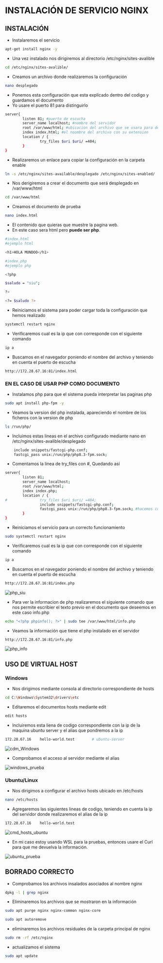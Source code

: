 # INSTALACIÓN DE SERVICIO NGINX

## INSTALACIÓN

- Instalaremos el servicio

```sh
apt-get install nginx -y
```

- Una vez instalado nos dirigiremos al directorio /etc/nginx/sites-avalible

```sh
cd /etc/nginx/sites-avalible/
```

- Creamos un archivo donde realizaremos la configuración

```sh
nano desplegado
```

- Ponemos esta configuración que esta explicado dentro del codigo y guardamos el documento
- Yo usare el puerto 81 para distinguirlo

```sh
server{
        listen 81; #puerto de escucha
        server_name localhost; #nombre del servidor
        root /var/www/html; #ubicacion del archivo que se usara para desplegar
        index index.html; #el noombre del archivo con su extension
        location / {
                try_files $uri $uri/ =404;
        }
}
```

- Realizaremos un enlace para copiar la configuración en la carpeta enable

```sh
ln -s /etc/nginx/sites-available/desplegado /etc/nginx/sites-enabled/
```

- Nos derigiremos a crear el documento que será desplegado en /var/www/html

```sh
cd /var/www/html
```

- Creamos el documento de prueba

```sh
nano index.html
```

- El contenido que quieras que muestre la pagina web.
- En este caso sera html pero **puede ser php**.

```sh
#index.html
#ejemplo html

<h1>HOLA MUNDOO</h1>
```

```sh
#index.php
#ejemplo php

<?php

$saludo = "siu";

?>

<?= $saludo ?>
```

- Reiniciamos el sistema para poder cargar toda la configuración que hemos realizado

```sh
systemctl restart nginx
```

- Verificaremos cual es la ip que con corresponde con el siguiente comando

```sh
ip a
```

- Buscamos en el navegador poniendo el nombre del archivo y teniendo en cuenta el puerto de escucha

```sh
http://172.28.67.16:81/index.html
```

### EN EL CASO DE USAR PHP COMO DOCUMENTO

- Instalamos php para que el sistema pueda interpretar las paginas php

```sh
sudo apt install php-fpm -y
```

- Veamos la version del php instalada, apareciendo el nombre de los ficheros con la version de php

```sh
ls /run/php/
```

- Incluimos estas lineas en el archivo configurado mediante nano en /etc/nginx/sites-avalible/desplegado

```sh
    include snippets/fastcgi-php.conf;
    fastcgi_pass unix:/run/php/php8.3-fpm.sock;
```

- Comentamos la linea de try_files con #, Quedando así

```sh
server{
        listen 81;
        server_name localhost;
        root /var/www/html;
        index index.php;
        location / {
#               try_files $uri $uri/ =404;
                include snippets/fastcgi-php.conf;
                fastcgi_pass unix:/run/php/php8.3-fpm.sock; #hacemos coincidir la version con la que hemos instalado
        }
}
```

- Reiniciamos el servicio para un correcto funcionamiento

```sh
sudo systemctl restart nginx
```

- Verificaremos cual es la ip que con corresponde con el siguiente comando

```sh
ip a
```

- Buscamos en el navegador poniendo el nombre del archivo y teniendo en cuenta el puerto de escucha

```sh
http://172.28.67.16:81/index.php
```

![php_siu](./img/php_siu.png)

- Para ver la informacion de php realizaremos el siguiente comando que nos permite escribier el texto previo en el documento que deseemos en este caso info.php

```sh
echo "<?php phpinfo(); ?>" | sudo tee /var/www/html/info.php
```

- Veamos la información que tiene el php instalado en el servidor

```sh
http://172.28.67.16:81/info.php
```

![php_info](./img/php_info.png)

## USO DE VIRTUAL HOST

### Windows

- Nos dirigimos mediante consola al directorio correspondiente de hosts

```sh
cd C:\Windows\System32\drivers\etc
```

- Editaremos el documentos hosts mediante edit

```sh
edit hosts
```

- Incluiremos esta liena de codigo correspondiente con la ip de la maquina ubuntu server y el alias que pondremos a la ip

```sh
172.28.67.16    hello-world.test        # ubuntu-server
```

![cdm_Windows](./img/cmd_hosts_windows.png)

- Comprobamos el acceso al servidor mediante el alias

![windows_prueba](./img/windows_prueba_alias.png)

### Ubuntu/Linux

- Nos dirigimos a configurar el archivo hosts ubicado en /etc/hosts

```sh
nano /etc/hosts
```

- Agregaremos las siguientes lineas de codigo, teniendo en cuenta la ip del servidor donde realizaremos el alias de la ip

```sh
172.28.67.16    hello-world.test
```

![cmd_hosts_ubuntu](./img/cmd_hosts_ubuntu.png)

- En mi caso estoy usando WSL para la pruebas, entonces usare el Curl para que me devuelva la información.

![ubuntu_prueba](./img/ubuntu_prueba_alias.png)

## BORRADO CORRECTO

- Comprobamos los archivos insalados asociados al nombre nginx

```sh
dpkg -l | grep nginx
```

- Eliminaremos los archivos que se mostraron en la información

```sh
sudo apt purge nginx nginx-common nginx-core

sudo apt autoremove
```

- eliminaremos los archivos residuales de la carpeta principal de nginx

```sh
sudo rm -rf /etc/nginx
```

- actualizamos el sistema

```sh
sudo apt update
```

